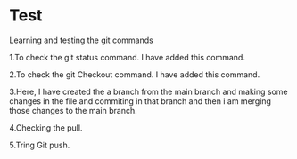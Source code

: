 # Test
Learning and testing the git commands

1.To check the git status command. I have added this command.

2.To check the git Checkout command. I have added this command.

3.Here, I have created the a branch from the main branch and making some changes in the file and commiting in that branch and then i am merging those changes to the main branch.

4.Checking the pull.

5.Tring Git push.